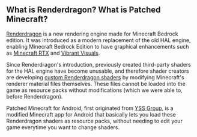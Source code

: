 ## What is Renderdragon? What is Patched Minecraft?
[Renderdragon](https://minecraft.wiki/w/RenderDragon) is a new rendering engine made for Minecraft Bedrock edition. It was introduced as a modern replacement of the old HAL engine, enabling Minecraft Bedrock Edition to have graphical enhancements such as [Minecraft RTX](https://www.minecraft.net/en-us/updates/ray-tracing) and [Vibrant Visuals](https://minecraft.wiki/w/Vibrant_Visuals).

Since Renderdragon's introduction, previously created third-party shaders for the HAL engine have become unusable, and therefore shader creators are developing [custom Renderdragon shaders](https://github.com/DominoKorean/Render-dragon-shader-list) by modifying Minecraft's renderer material files themselves. These files cannot be loaded into the game as resource packs without modifications (which we were able to, before Renderdragon).

Patched Minecraft for Android, first originated from [YSS Group](https://discord.gg/years-static-shader-group-738688684223889409), is a modified Minecraft app for Android that basically lets you load these Renderdragon shaders as resource packs, without needing to edit your game everytime you want to change shaders.
